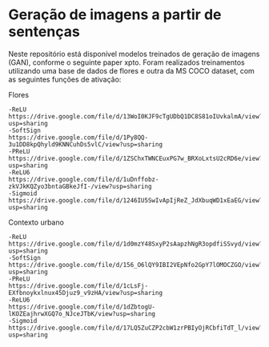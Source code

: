 # Geração de imagens a partir de sentenças

Neste repositório está disponível modelos treinados de geração de imagens (GAN), conforme o seguinte paper xpto.
Foram realizados treinamentos utilizando uma base de dados de flores e outra da MS COCO dataset, com as seguintes funções de ativação:
  
  Flores
  
  
    -ReLU
    https://drive.google.com/file/d/13WoI0KJF9cTgUDbQ1DC8S81oIUvkalmA/view?usp=sharing
    -SoftSign
    https://drive.google.com/file/d/1Py8QQ-3u1DD8kpQhyld9KNNCuhDs5vlC/view?usp=sharing
    -PReLU
    https://drive.google.com/file/d/1ZSChxTWNCEuxPG7w_BRXoLxtsU2cRD6e/view?usp=sharing
    -ReLU6
    https://drive.google.com/file/d/1uDnffobz-zkVJkKQZyo3bntaGBkeJfI-/view?usp=sharing
    -Sigmoid
    https://drive.google.com/file/d/1246IU5SwIvApIjReZ_JdXbuqWD1xEaEG/view?usp=sharing
    
  Contexto urbano  
  
    -ReLU
    https://drive.google.com/file/d/1d0mzY48SxyP2sAapzhNgR3opdfiSSvyd/view?usp=sharing
    -SoftSign
    https://drive.google.com/file/d/156_O6lQY9IBI2VEpNfo2GpY7lOMOCZGO/view?usp=sharing
    -PReLU
    https://drive.google.com/file/d/1cLsFj-EXfbnoykxlnux45Djuz9_v9zHA/view?usp=sharing
    -ReLU6
    https://drive.google.com/file/d/1dZbtogU-lKOZEajhrwXGQ7o_NJceJTbK/view?usp=sharing
    -Sigmoid
    https://drive.google.com/file/d/17LQ5ZuCZP2cbW1zrPBIyOjRCbfiTdT_l/view?usp=sharing
